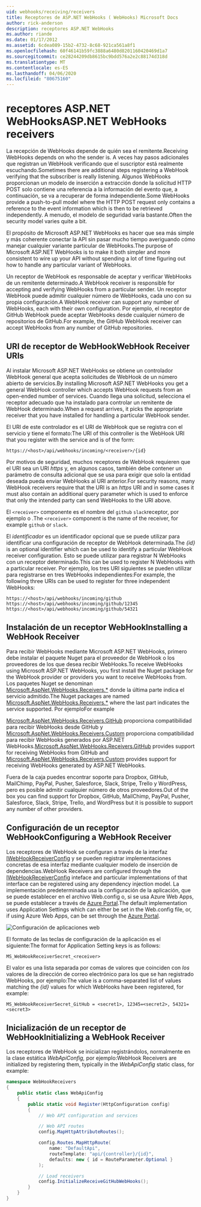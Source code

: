 ```yaml
---
uid: webhooks/receiving/receivers
title: Receptores de ASP.NET WebHooks ( WebHooks) Microsoft Docs
author: rick-anderson
description: receptores ASP.NET WebHooks
ms.author: riande
ms.date: 01/17/2012
ms.assetid: 6cdea089-15b2-4732-8c68-921ca561a8f1
ms.openlocfilehash: 60f46141b59fc3888a6480d8201160420469d1a7
ms.sourcegitcommit: ce28244209db8615bc9bdd576a2e2c88174d318d
ms.translationtype: MT
ms.contentlocale: es-ES
ms.lasthandoff: 04/06/2020
ms.locfileid: "80675160"
---
```

# <a name="aspnet-webhooks-receivers"></a><span data-ttu-id="1f4f1-103">receptores ASP.NET WebHooks</span><span class="sxs-lookup"><span data-stu-id="1f4f1-103">ASP.NET WebHooks receivers</span></span>

<span data-ttu-id="1f4f1-104">La recepción de WebHooks depende de quién sea el remitente.</span><span class="sxs-lookup"><span data-stu-id="1f4f1-104">Receiving WebHooks depends on who the sender is.</span></span> <span data-ttu-id="1f4f1-105">A veces hay pasos adicionales que registran un WebHook verificando que el suscriptor está realmente escuchando.</span><span class="sxs-lookup"><span data-stu-id="1f4f1-105">Sometimes there are additional steps registering a WebHook verifying that the subscriber is really listening.</span></span> <span data-ttu-id="1f4f1-106">Algunos WebHooks proporcionan un modelo de inserción a extracción donde la solicitud HTTP POST solo contiene una referencia a la información del evento que, a continuación, se va a recuperar de forma independiente.</span><span class="sxs-lookup"><span data-stu-id="1f4f1-106">Some WebHooks provide a push-to-pull model where the HTTP POST request only contains a reference to the event information which is then to be retrieved independently.</span></span> <span data-ttu-id="1f4f1-107">A menudo, el modelo de seguridad varía bastante.</span><span class="sxs-lookup"><span data-stu-id="1f4f1-107">Often the security model varies quite a bit.</span></span>

<span data-ttu-id="1f4f1-108">El propósito de Microsoft ASP.NET WebHooks es hacer que sea más simple y más coherente conectar la API sin pasar mucho tiempo averiguando cómo manejar cualquier variante particular de WebHooks.</span><span class="sxs-lookup"><span data-stu-id="1f4f1-108">The purpose of Microsoft ASP.NET WebHooks is to make it both simpler and more consistent to wire up your API without spending a lot of time figuring out how to handle any particular variant of WebHooks.</span></span>

<span data-ttu-id="1f4f1-109">Un receptor de WebHook es responsable de aceptar y verificar WebHooks de un remitente determinado.</span><span class="sxs-lookup"><span data-stu-id="1f4f1-109">A WebHook receiver is responsible for accepting and verifying WebHooks from a particular sender.</span></span> <span data-ttu-id="1f4f1-110">Un receptor WebHook puede admitir cualquier número de WebHooks, cada uno con su propia configuración.</span><span class="sxs-lookup"><span data-stu-id="1f4f1-110">A WebHook receiver can support any number of WebHooks, each with their own configuration.</span></span> <span data-ttu-id="1f4f1-111">Por ejemplo, el receptor de GitHub WebHook puede aceptar WebHooks desde cualquier número de repositorios de GitHub.</span><span class="sxs-lookup"><span data-stu-id="1f4f1-111">For example, the GitHub WebHook receiver can accept WebHooks from any number of GitHub repositories.</span></span>

## <a name="webhook-receiver-uris"></a><span data-ttu-id="1f4f1-112">URI de receptor de WebHook</span><span class="sxs-lookup"><span data-stu-id="1f4f1-112">WebHook Receiver URIs</span></span>

<span data-ttu-id="1f4f1-113">Al instalar Microsoft ASP.NET WebHooks se obtiene un controlador WebHook general que acepta solicitudes de WebHook de un número abierto de servicios.</span><span class="sxs-lookup"><span data-stu-id="1f4f1-113">By installing Microsoft ASP.NET WebHooks you get a general WebHook controller which accepts WebHook requests from an open-ended number of services.</span></span> <span data-ttu-id="1f4f1-114">Cuando llega una solicitud, selecciona el receptor adecuado que ha instalado para controlar un remitente de WebHook determinado.</span><span class="sxs-lookup"><span data-stu-id="1f4f1-114">When a request arrives, it picks the appropriate receiver that you have installed for handling a particular WebHook sender.</span></span>

<span data-ttu-id="1f4f1-115">El URI de este controlador es el URI de WebHook que se registra con el servicio y tiene el formato:</span><span class="sxs-lookup"><span data-stu-id="1f4f1-115">The URI of this controller is the WebHook URI that you register with the service and is of the form:</span></span>

```
https://<host>/api/webhooks/incoming/<receiver>/{id}
```

<span data-ttu-id="1f4f1-116">Por motivos de seguridad, muchos receptores de WebHook requieren que el URI sea un URI *https* y, en algunos casos, también debe contener un parámetro de consulta adicional que se usa para exigir que solo la entidad deseada pueda enviar WebHooks al URI anterior.</span><span class="sxs-lookup"><span data-stu-id="1f4f1-116">For security reasons, many WebHook receivers require that the URI is an *https* URI and in some cases it must also contain an additional query parameter which is used to enforce that only the intended party can send WebHooks to the URI above.</span></span>

<span data-ttu-id="1f4f1-117">El `<receiver>` componente es el nombre del `github` `slack`receptor, por ejemplo o .</span><span class="sxs-lookup"><span data-stu-id="1f4f1-117">The `<receiver>` component is the name of the receiver, for example `github` or `slack`.</span></span>

<span data-ttu-id="1f4f1-118">El *identificador* es un identificador opcional que se puede utilizar para identificar una configuración de receptor de WebHook determinada.</span><span class="sxs-lookup"><span data-stu-id="1f4f1-118">The *{id}* is an optional identifier which can be used to identify a particular WebHook receiver configuration.</span></span> <span data-ttu-id="1f4f1-119">Esto se puede utilizar para registrar N WebHooks con un receptor determinado.</span><span class="sxs-lookup"><span data-stu-id="1f4f1-119">This can be used to register N WebHooks with a particular receiver.</span></span> <span data-ttu-id="1f4f1-120">Por ejemplo, los tres URI siguientes se pueden utilizar para registrarse en tres WebHooks independientes:</span><span class="sxs-lookup"><span data-stu-id="1f4f1-120">For example, the following three URIs can be used to register for three independent WebHooks:</span></span>

```
https://<host>/api/webhooks/incoming/github
https://<host>/api/webhooks/incoming/github/12345
https://<host>/api/webhooks/incoming/github/54321
```

## <a name="installing-a-webhook-receiver"></a><span data-ttu-id="1f4f1-121">Instalación de un receptor WebHook</span><span class="sxs-lookup"><span data-stu-id="1f4f1-121">Installing a WebHook Receiver</span></span>

<span data-ttu-id="1f4f1-122">Para recibir WebHooks mediante Microsoft ASP.NET WebHooks, primero debe instalar el paquete Nuget para el proveedor de WebHook o los proveedores de los que desea recibir WebHooks.</span><span class="sxs-lookup"><span data-stu-id="1f4f1-122">To receive WebHooks using Microsoft ASP.NET WebHooks, you first install the Nuget package for the WebHook provider or providers you want to receive WebHooks from.</span></span> <span data-ttu-id="1f4f1-123">Los paquetes Nuget se denominan [Microsoft.AspNet.WebHooks.Receivers.\*](https://www.nuget.org/packages?q=Microsoft.AspNet.WebHooks.Receivers) donde la última parte indica el servicio admitido.</span><span class="sxs-lookup"><span data-stu-id="1f4f1-123">The Nuget packages are named [Microsoft.AspNet.WebHooks.Receivers.\*](https://www.nuget.org/packages?q=Microsoft.AspNet.WebHooks.Receivers) where the last part indicates the service supported.</span></span> <span data-ttu-id="1f4f1-124">Por ejemplo</span><span class="sxs-lookup"><span data-stu-id="1f4f1-124">For example</span></span>

<span data-ttu-id="1f4f1-125">[Microsoft.AspNet.WebHooks.Receivers.GitHub](https://www.nuget.org/packages?q=Microsoft.AspNet.WebHooks.Receivers.GitHub) proporciona compatibilidad para recibir WebHooks desde GitHub y [Microsoft.AspNet.WebHooks.Receivers.Custom](https://www.nuget.org/packages?q=Microsoft.AspNet.WebHooks.Receivers.Custom) proporciona compatibilidad para recibir WebHooks generados por ASP.NET WebHooks.</span><span class="sxs-lookup"><span data-stu-id="1f4f1-125">[Microsoft.AspNet.WebHooks.Receivers.GitHub](https://www.nuget.org/packages?q=Microsoft.AspNet.WebHooks.Receivers.GitHub) provides support for receiving WebHooks from GitHub and [Microsoft.AspNet.WebHooks.Receivers.Custom](https://www.nuget.org/packages?q=Microsoft.AspNet.WebHooks.Receivers.Custom) provides support for receiving WebHooks generated by ASP.NET WebHooks.</span></span>

<span data-ttu-id="1f4f1-126">Fuera de la caja puedes encontrar soporte para Dropbox, GitHub, MailChimp, PayPal, Pusher, Salesforce, Slack, Stripe, Trello y WordPress, pero es posible admitir cualquier número de otros proveedores.</span><span class="sxs-lookup"><span data-stu-id="1f4f1-126">Out of the box you can find support for Dropbox, GitHub, MailChimp, PayPal, Pusher, Salesforce, Slack, Stripe, Trello, and WordPress but it is possible to support any number of other providers.</span></span>

## <a name="configuring-a-webhook-receiver"></a><span data-ttu-id="1f4f1-127">Configuración de un receptor WebHook</span><span class="sxs-lookup"><span data-stu-id="1f4f1-127">Configuring a WebHook Receiver</span></span>

<span data-ttu-id="1f4f1-128">Los receptores de WebHook se configuran a través de la interfaz [IWebHookReceiverConfig](https://github.com/aspnet/WebHooks/blob/master/src/Microsoft.AspNet.WebHooks.Receivers/WebHooks/IWebHookReceiverConfig.cs) y se pueden registrar implementaciones concretas de esa interfaz mediante cualquier modelo de inserción de dependencias.</span><span class="sxs-lookup"><span data-stu-id="1f4f1-128">WebHook Receivers are configured through the [IWebHookReceiverConfig](https://github.com/aspnet/WebHooks/blob/master/src/Microsoft.AspNet.WebHooks.Receivers/WebHooks/IWebHookReceiverConfig.cs) inteface and particular implementations of that interface can be registered using any dependency injection model.</span></span> <span data-ttu-id="1f4f1-129">La implementación predeterminada usa la configuración de la aplicación, que se puede establecer en el archivo Web.config o, si se usa Azure Web Apps, se puede establecer a través de [Azure Portal](https://portal.azure.com/).</span><span class="sxs-lookup"><span data-stu-id="1f4f1-129">The default implementation uses Application Settings which can either be set in the Web.config file, or, if using Azure Web Apps, can be set through the [Azure Portal](https://portal.azure.com/).</span></span>

![Configuración de aplicaciones web](_static/AzureAppSettings.png)

<span data-ttu-id="1f4f1-131">El formato de las teclas de configuración de la aplicación es el siguiente:</span><span class="sxs-lookup"><span data-stu-id="1f4f1-131">The format for Application Setting keys is as follows:</span></span>

```
MS_WebHookReceiverSecret_<receiver>
```

<span data-ttu-id="1f4f1-132">El valor es una lista separada por comas de valores que coinciden con *los* valores de la dirección de correo electrónico para los que se han registrado WebHooks, por ejemplo:</span><span class="sxs-lookup"><span data-stu-id="1f4f1-132">The value is a comma-separated list of values matching the *{id}* values for which WebHooks have been registered, for example:</span></span>

```
MS_WebHookReceiverSecret_GitHub = <secret1>, 12345=<secret2>, 54321=<secret3>
```

## <a name="initializing-a-webhook-receiver"></a><span data-ttu-id="1f4f1-133">Inicialización de un receptor de WebHook</span><span class="sxs-lookup"><span data-stu-id="1f4f1-133">Initializing a WebHook Receiver</span></span>

<span data-ttu-id="1f4f1-134">Los receptores de WebHook se inicializan registrándolos, normalmente en la clase estática *WebApiConfig,* por ejemplo:</span><span class="sxs-lookup"><span data-stu-id="1f4f1-134">WebHook Receivers are initialized by registering them, typically in the *WebApiConfig* static class, for example:</span></span>

```csharp
namespace WebHookReceivers
{
    public static class WebApiConfig
    {
        public static void Register(HttpConfiguration config)
        {
            // Web API configuration and services

            // Web API routes
            config.MapHttpAttributeRoutes();

            config.Routes.MapHttpRoute(
                name: "DefaultApi",
                routeTemplate: "api/{controller}/{id}",
                defaults: new { id = RouteParameter.Optional }
            );

            // Load receivers
            config.InitializeReceiveGitHubWebHooks();
        }
    }
}
```
